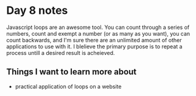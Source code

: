 # Day 8 notes

Javascript loops are an awesome tool. You can count through a series of numbers, count and exempt a number (or as many as you want), you can count backwards, and I'm sure there are an unlimited amount of other applications to use with it. I blelieve the primary purpose is to repeat a process untill a desired result is acheieved. 

## Things I want to learn more about

- practical application of loops on a website
